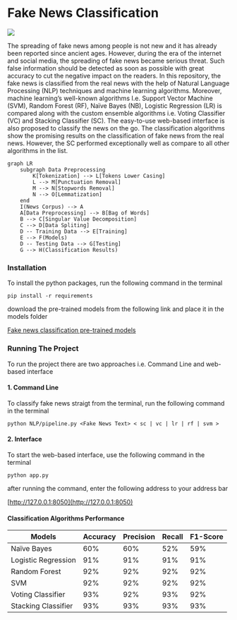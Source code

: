 # Fake News Classification

![](https://upload.wikimedia.org/wikipedia/commons/f/f7/The_fin_de_si%C3%A8cle_newspaper_proprietor_%28cropped%29.jpg)

The spreading of fake news among people is not new and it has already been reported since ancient ages. However, during the era of the internet and social media, the spreading of fake news became serious threat. Such false information should be detected as soon as possible with great accuracy to cut the negative impact on the readers. In this repository, the fake news is classified from the real news with the help of Natural Language Processing (NLP) techniques and machine learning algorithms. Moreover, machine learning’s well-known algorithms I.e. Support Vector Machine (SVM), Random Forest (RF), Naïve Bayes (NB), Logistic Regression (LR) is compared along with the custom ensemble algorithms i.e. Voting Classifier (VC) and Stacking Classifier (SC). The easy-to-use web-based interface is also proposed to classify the news on the go. The classification algorithms show the promising results on the classification of fake news from the real news. However, the SC performed exceptionally well as compare to all other algorithms in the list.

```mermaid
graph LR
	subgraph Data Preprocessing
		K[Tokenization] --> L[Tokens Lower Casing]
		L --> M[Punctuation Removal]
		M --> N[Stopwords Removal]
		N --> O[Lemmatization]
	end
	I(News Corpus) --> A
	A[Data Preprocessing] --> B[Bag of Words]
	B --> C[Singular Value Decomposition]
	C --> D[Data Spliting]
	D -- Training Data --> E[Training]
	E --> F(Models)
	D -- Testing Data --> G[Testing]
	G --> H(Classification Results)
```

### Installation
To install the python packages, run the following command in the terminal

`pip install -r requirements`

download the pre-trained models from the following link and place it in the models folder

[Fake news classification pre-trained models](https://univr-my.sharepoint.com/:u:/g/personal/uzairhassan_khan_studenti_univr_it/ERLJqpv32CxGk-FmOcymRyABopKIzgAFbOmErDvL2ToY4A?e=478WS0 "Fake news classification pre-trained models")

### Running The Project
To run the project there are two approaches i.e. Command Line and web-based interface

#### 1. Command Line
To classify fake news straigt from the terminal, run the following command in the terminal

`python NLP/pipeline.py <Fake News Text> < sc | vc | lr | rf | svm >`

#### 2. Interface
To start the web-based interface, use the following command in the terminal

`python app.py`

after running the command, enter the following address to your address bar

[http://127.0.0.1:8050](http://127.0.0.1:8050)

#### Classification Algorithms Performance

| Models  | Accuracy | Precision | Recall | F1-Score
| ------------ | ------------ | ------------ | ------------ | ------------ |
| Naïve Bayes  | 60%  | 60%  | 52%  | 59%  |
|   Logistic Regression | 91%  | 91%  | 91%  | 91%  |
|  Random Forest | 92%  | 92%  | 92%  | 92%  |
|  SVM |  92%  | 92%  | 92%  | 92%  |
| Voting Classifier  | 93%  | 92%  | 93%  | 92%  |
|  Stacking Classifier | 93%  | 93%  | 93%  | 93%  |
